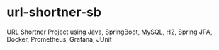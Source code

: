 # url-shortner-sb
URL Shortner Project using Java, SpringBoot, MySQL, H2, Spring JPA, Docker, Prometheus, Grafana, JUnit
